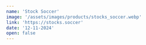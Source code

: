 ```yaml
---
name: 'Stock Soccer'
image: '/assets/images/products/stocks_soccer.webp'
link: 'https://stocks.soccer'
date: '12-11-2024'
open: false
---
```

